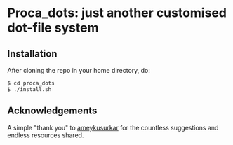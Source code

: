 # Proca_dots: just another customised dot-file system

## Installation

After cloning the repo in your home directory, do:
```
$ cd proca_dots
$ ./install.sh
```

## Acknowledgements
A simple "thank you" to [ameykusurkar](https://github.com/ameykusurkar) for the countless suggestions and endless resources shared.

